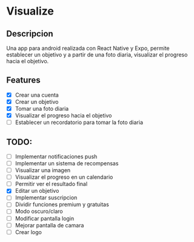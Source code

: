# Visualize

## Descripcion
Una app para android realizada con React Native y Expo, permite establecer un objetivo y a partir de una foto diaria, visualizar el progreso hacia el objetivo.

## Features
- [X] Crear una cuenta
- [X] Crear un objetivo
- [X] Tomar una foto diaria
- [X] Visualizar el progreso hacia el objetivo
- [ ] Establecer un recordatorio para tomar la foto diaria

## TODO:
- [ ] Implementar notificaciones push
- [ ] Implementar un sistema de recompensas
- [ ] Visualizar una imagen
- [ ] Visualizar el progreso en un calendario
- [ ] Permitir ver el resultado final
- [X] Editar un objetivo
- [ ] Implementar suscripcion
- [ ] Dividir funciones premium y gratuitas
- [ ] Modo oscuro/claro
- [ ] Modificar pantalla login
- [ ] Mejorar pantalla de camara
- [ ] Crear logo

